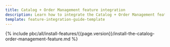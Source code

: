 ```yaml
---
title: Catalog + Order Management feature integration
description: Learn how to integrate the Catalog + Order Management feature connector into a Spryker project.
template: feature-integration-guide-template
---
```


{% include pbc/all/install-features/{{page.version}}/install-the-catalog-order-management-feature.md %} <!-- To edit, see /_includes/pbc/all/install-features/202204.0/install-the-catalog-order-management-feature.md -->
